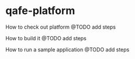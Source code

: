 qafe-platform
=============

How to check out platform
@TODO add steps

How to build it
@TODO add steps

How to run a sample application
@TODO add steps
